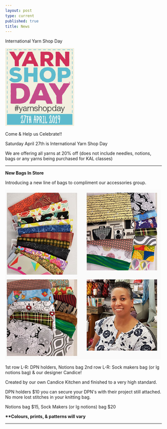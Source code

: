 ```yaml
---
layout: post
type: current
published: true
title: News
---
```

International Yarn Shop Day

<img src="/img/yarnday2019.png">

Come & Help us Celebrate!!

Saturday April 27th is International Yarn Shop Day
 
We are offering all yarns at 20% off
(does not include needles, notions, bags or any yarns being purchased for KAL classes)
<hr />
<strong>New Bags In Store</strong>

Introducing a new line of bags to compliment our accessories group.

<img src="/img/febwhatsnew.jpg">

1st row L-R: DPN holders, Notions bag
2nd row L-R: Sock makers bag (or lg notions bag) & our designer Candice!

Created by our own Candice Kitchen and finished to a very high standard. 

DPN holders $10
you can secure your DPN's with their project still attached. No more lost stitches in your knitting bag.

Notions bag $15, Sock Makers (or lg notions) bag $20

<strong>**Colours, prints, & patterns will vary</strong>

<hr />
